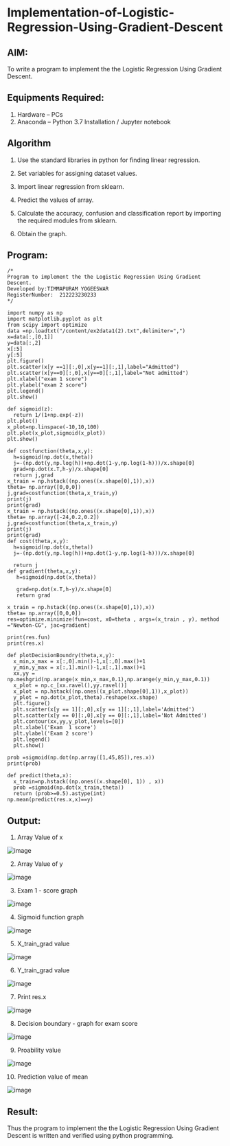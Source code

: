 # Implementation-of-Logistic-Regression-Using-Gradient-Descent

## AIM:
To write a program to implement the the Logistic Regression Using Gradient Descent.

## Equipments Required:
1. Hardware – PCs
2. Anaconda – Python 3.7 Installation / Jupyter notebook

## Algorithm
 1. Use the standard libraries in python for finding linear regression.
 
 2. Set variables for assigning dataset values. 
 
 3. Import linear regression from sklearn. 
 
 4. Predict the values of array.
 
 
 5. Calculate the accuracy, confusion and classification report by importing the required modules from sklearn.
 
 6. Obtain the graph.

## Program:
```
/*
Program to implement the the Logistic Regression Using Gradient Descent.
Developed by:TIMMAPURAM YOGEESWAR
RegisterNumber:  212223230233
*/
```
```
import numpy as np
import matplotlib.pyplot as plt
from scipy import optimize
data =np.loadtxt("/content/ex2data1(2).txt",delimiter=",")
x=data[:,[0,1]]
y=data[:,2]
x[:5]
y[:5]
plt.figure()
plt.scatter(x[y ==1][:,0],x[y==1][:,1],label="Admitted")
plt.scatter(x[y==0][:,0],x[y==0][:,1],label="Not admitted")
plt.xlabel("exam 1 score")
plt.ylabel("exam 2 score")
plt.legend()
plt.show()

def sigmoid(z):
  return 1/(1+np.exp(-z))
plt.plot()
x_plot=np.linspace(-10,10,100)
plt.plot(x_plot,sigmoid(x_plot))
plt.show()

def costfunction(theta,x,y):
  h=sigmoid(np.dot(x,theta))
  j=-(np.dot(y,np.log(h))+np.dot(1-y,np.log(1-h)))/x.shape[0]
  grad=np.dot(x.T,h-y)/x.shape[0]
  return j,grad
x_train = np.hstack((np.ones((x.shape[0],1)),x))
theta= np.array([0,0,0])
j,grad=costfunction(theta,x_train,y)
print(j)
print(grad)
x_train = np.hstack((np.ones((x.shape[0],1)),x))
theta= np.array([-24,0.2,0.2])
j,grad=costfunction(theta,x_train,y)
print(j)
print(grad)
def cost(theta,x,y):
  h=sigmoid(np.dot(x,theta))
  j=-(np.dot(y,np.log(h))+np.dot(1-y,np.log(1-h)))/x.shape[0]

  return j
def gradient(theta,x,y):
   h=sigmoid(np.dot(x,theta))
  
   grad=np.dot(x.T,h-y)/x.shape[0]
   return grad  
   
x_train = np.hstack((np.ones((x.shape[0],1)),x))
theta= np.array([0,0,0])
res=optimize.minimize(fun=cost, x0=theta , args=(x_train , y), method ="Newton-CG", jac=gradient)

print(res.fun)
print(res.x)
  
def plotDecisionBoundry(theta,x,y):
  x_min,x_max = x[:,0].min()-1,x[:,0].max()+1
  y_min,y_max = x[:,1].min()-1,x[:,1].max()+1
  xx,yy = np.meshgrid(np.arange(x_min,x_max,0.1),np.arange(y_min,y_max,0.1))
  x_plot = np.c_[xx.ravel(),yy.ravel()]
  x_plot = np.hstack((np.ones((x_plot.shape[0],1)),x_plot))
  y_plot = np.dot(x_plot,theta).reshape(xx.shape)
  plt.figure()
  plt.scatter(x[y == 1][:,0],x[y == 1][:,1],label='Admitted')
  plt.scatter(x[y == 0][:,0],x[y == 0][:,1],label='Not Admitted')
  plt.contour(xx,yy,y_plot,levels=[0])
  plt.xlabel('Exam  1 score')
  plt.ylabel('Exam 2 score')
  plt.legend()
  plt.show()
  
prob =sigmoid(np.dot(np.array([1,45,85]),res.x))
print(prob)

def predict(theta,x):
  x_train=np.hstack((np.ones((x.shape[0], 1)) , x))
  prob =sigmoid(np.dot(x_train,theta))
  return (prob>=0.5).astype(int)
np.mean(predict(res.x,x)==y)  

```

## Output:
1. Array Value of x

![image](https://github.com/user-attachments/assets/33bfa3c9-4996-4eb1-a5ff-6122ed465ed3)

2. Array Value of y

![image](https://github.com/user-attachments/assets/9158b7aa-49ab-49f3-9ecb-18dad106c047)


3. Exam 1 - score graph

![image](https://github.com/user-attachments/assets/d69c4b85-6c12-424f-a55d-9a033d8a4aaf)


4. Sigmoid function graph

![image](https://github.com/user-attachments/assets/19f74643-c7c5-4eef-89b2-2c38310d4ab8)


5. X_train_grad value

![image](https://github.com/user-attachments/assets/a8485e09-ac03-44c9-9abe-201cd75d12c9)


6. Y_train_grad value

![image](https://github.com/user-attachments/assets/8b49d51b-8e08-4f31-880f-3c9ffd8c1ff6)


7. Print res.x

![image](https://github.com/user-attachments/assets/8d2fbc79-d198-4ad3-8e3e-5db802c4b852)

8. Decision boundary - graph for exam score

![image](https://github.com/user-attachments/assets/6db245a0-9872-45ac-b1c6-c626a4b3127d)


9. Proability value

![image](https://github.com/user-attachments/assets/49b252da-2469-48af-b6da-da295af8fd89)


10. Prediction value of mean

![image](https://github.com/user-attachments/assets/62869579-ab78-4b05-95ba-c4f09f0a84ac)


## Result:
Thus the program to implement the the Logistic Regression Using Gradient Descent is written and verified using python programming.

